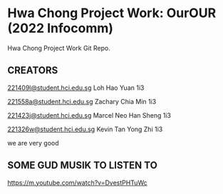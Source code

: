 # Hwa Chong Project Work: OurOUR (2022 Infocomm)
Hwa Chong Project Work Git Repo.


## CREATORS
221409l@student.hci.edu.sg Loh Hao Yuan 1i3

221558a@student.hci.edu.sg Zachary Chia Min 1i3

221423j@student.hci.edu.sg Marcel Neo Han Sheng 1i3

221326w@student.hci.edu.sg Kevin Tan Yong Zhi 1i3


we are very good
## SOME GUD MUSIK TO LISTEN TO
https://m.youtube.com/watch?v=DvestPHTuWc
